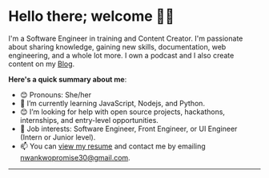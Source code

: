 # Hello there; welcome 👋🏾

I'm a Software Engineer in training and Content Creator. I'm passionate about sharing knowledge, gaining new skills, documentation, web engineering, and a whole lot more. I own a podcast and I also create content on my [Blog](https://medium.com/@dinmathebot).

**Here's a quick summary about me**:

- 😊 Pronouns: She/her
- 🌱 I’m currently learning JavaScript, Nodejs, and Python.
- 😊 I’m looking for help with open source projects, hackathons, internships, and entry-level opportunities.
- 💼 Job interests: Software Engineer, Front Engineer, or UI Engineer (Intern or Junior level).
- 📫 You can [view my resume](#) and contact me by emailing nwankwopromise30@gmail.com.

---



